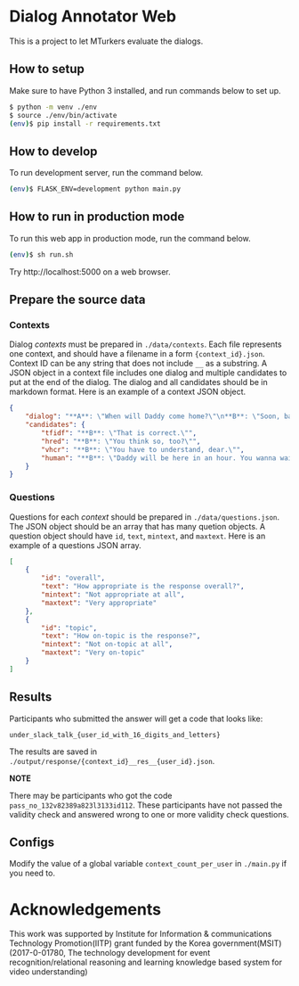 # Dialog Annotator Web

This is a project to let MTurkers evaluate the dialogs. 

## How to setup

Make sure to have Python 3 installed, and run commands below to set up.

```bash
$ python -m venv ./env
$ source ./env/bin/activate
(env)$ pip install -r requirements.txt
```

## How to develop

To run development server, run the command below.

```bash
(env)$ FLASK_ENV=development python main.py
```

## How to run in production mode

To run this web app in production mode, run the command below.
```bash
(env)$ sh run.sh
```

Try http://localhost:5000 on a web browser.

## Prepare the source data

### Contexts

Dialog *contexts* must be prepared in `./data/contexts`. 
Each file represents one context, and should have a filename in a form `{context_id}.json`. Context ID can be any string that does not include `__` as a substring. 
A JSON object in a context file includes one dialog and multiple candidates to put at the end of the dialog. The dialog and all candidates should be in markdown format. Here is an example of a context JSON object.

```json
{
    "dialog": "**A**: \"When will Daddy come home?\"\n**B**: \"Soon, baby.\"\n**A**: \"But, he said he would be home for dinner,\"",
    "candidates": {
        "tfidf": "**B**: \"That is correct.\"",
        "hred": "**B**: \"You think so, too?\"",
        "vhcr": "**B**: \"You have to understand, dear.\"",
        "human": "**B**: \"Daddy will be here in an hour. You wanna wait?\""
    }
}
```

### Questions

Questions for each *context* should be prepared in `./data/questions.json`. 
The JSON object should be an array that has many quetion objects. 
A question object should have `id`, `text`, `mintext`, and `maxtext`.
Here is an example of a questions JSON array.

```json
[
    {
        "id": "overall",
        "text": "How appropriate is the response overall?",
        "mintext": "Not appropriate at all",
        "maxtext": "Very appropriate"
    },
    {
        "id": "topic",
        "text": "How on-topic is the response?",
        "mintext": "Not on-topic at all",
        "maxtext": "Very on-topic"
    }
]
```

## Results

Participants who submitted the answer will get a code that looks like: 

`under_slack_talk_{user_id_with_16_digits_and_letters}`

The results are saved in `./output/response/{context_id}__res__{user_id}.json`. 

**NOTE**

There may be participants who got the code `pass_no_132v82389a823l3133id112`. 
These participants have not passed the validity check and answered wrong to one or more validity check questions.

## Configs

Modify the value of a global variable `context_count_per_user` in `./main.py` if you need to.

# Acknowledgements

This work was supported by Institute for Information & communications Technology Promotion(IITP) grant funded by the Korea government(MSIT) (2017-0-01780, The technology development for event recognition/relational reasoning and learning knowledge based system for video understanding)
 
